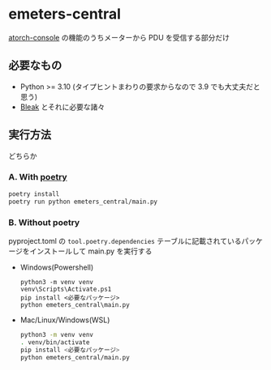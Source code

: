 # emeters-central

[atorch-console](https://github.com/NiceLabs/atorch-console) の機能のうちメーターから PDU を受信する部分だけ

## 必要なもの

- Python >= 3.10 (タイプヒントまわりの要求からなので 3.9 でも大丈夫だと思う)
- [Bleak](https://github.com/hbldh/bleak) とそれに必要な諸々

## 実行方法

どちらか

### A. With [poetry](https://github.com/python-poetry/poetry)

```bash
poetry install
poetry run python emeters_central/main.py
```

### B. Without poetry

pyproject.toml の `tool.poetry.dependencies` テーブルに記載されているパッケージをインストールして main.py を実行する

- Windows(Powershell)

  ```pwsh
  python3 -m venv venv
  venv\Scripts\Activate.ps1
  pip install <必要なパッケージ>
  python emeters_central\main.py
  ```

- Mac/Linux/Windows(WSL)

  ```bash
  python3 -m venv venv
  . venv/bin/activate
  pip install <必要なパッケージ>
  python emeters_central/main.py
  ```

